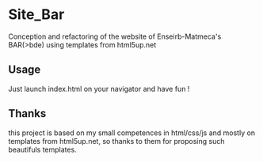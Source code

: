 # Site_Bar
Conception and refactoring of the website of Enseirb-Matmeca's BAR(>bde) using templates from html5up.net 

## Usage
Just launch index.html on your navigator and have fun !

## Thanks
this project is based on my small competences in html/css/js and mostly on templates from html5up.net, so thanks to them for proposing such beautifuls templates.
